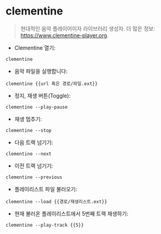 # clementine

> 현대적인 음악 플레이어이자 라이브러리 생성자.
> 더 많은 정보: <https://www.clementine-player.org>.

- Clementine 열기:

`clementine`

- 음악 파일을 실행합니다:

`clementine {{url 혹은 경로/파일.ext}}`

- 정지, 재생 버튼(Toggle):

`clementine --play-pause`

- 재생 멈추기:

`clementine --stop`

- 다음 트랙 넘기기:

`clementine --next`

- 이전 트랙 넘기기:

`clementine --previous`

- 플레이리스트 파일 불러오기:

`clementine --load {{경로/재생리스트.ext}}`

- 현재 불러온 플레이리스트에서 5번째 트랙 재생하기:

`clementine --play-track {{5}}`
